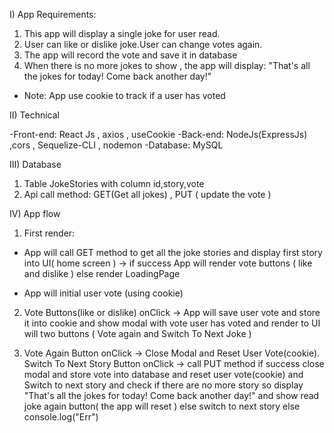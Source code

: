 I) App Requirements:

1. This app will display a single joke for user read.
2. User can like or dislike joke.User can change votes again.
3. The app will record the vote and save it in database
4. When there is no more jokes to show , the app will display: "That's all the jokes for today! Come back another day!"

- Note: App use cookie to track if a user has voted

II) Technical

-Front-end: React Js , axios , useCookie
-Back-end: NodeJs(ExpressJs) ,cors , Sequelize-CLI , nodemon
-Database: MySQL

III) Database

1. Table JokeStories with column id,story,vote
2. Api call method: GET(Get all jokes) , PUT ( update the vote )

IV) App flow

1. First render:

- App will call GET method to get all the joke stories and display first story into UI( home screen ) -> if success App will render vote buttons ( like and dislike ) else render LoadingPage

- App will initial user vote (using cookie)

2. Vote Buttons(like or dislike) onClick -> App will save user vote and store it into cookie and show modal with vote user has voted and render to UI will two buttons ( Vote again and Switch To Next Joke )

3. Vote Again Button onClick -> Close Modal and Reset User Vote(cookie).
   Switch To Next Story Button onClick -> call PUT method if success close modal and store vote into database and reset user vote(cookie) and Switch to next story and check if there are no more story so display "That's all the jokes for today! Come back another day!" and show read joke again button( the app will reset ) else switch to next story else console.log("Err")
